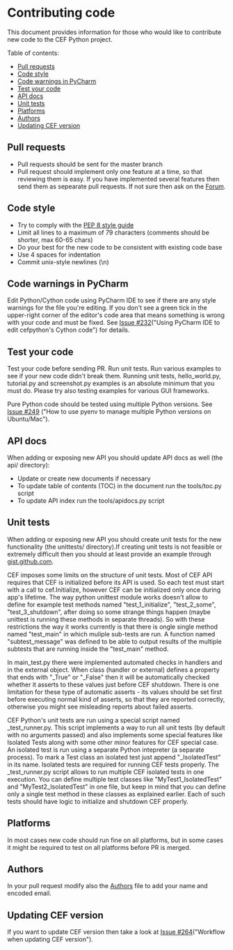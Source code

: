 # Contributing code

This document provides information for those who would like to
contribute new code to the CEF Python project.


Table of contents:
* [Pull requests](#pull-requests)
* [Code style](#code-style)
* [Code warnings in PyCharm](#code-warnings-in-pycharm)
* [Test your code](#test-your-code)
* [API docs](#api-docs)
* [Unit tests](#unit-tests)
* [Platforms](#platforms)
* [Authors](#authors)
* [Updating CEF version](#updating-cef-version)


## Pull requests

- Pull requests should be sent for the master branch
- Pull request should implement only one feature at a time, so that
  reviewing them is easy. If you have implemented several features
  then send them as sepearate pull requests. If not sure then ask
  on the [Forum](https://groups.google.com/group/cefpython).


## Code style

* Try to comply with the [PEP 8 style guide](http://www.python.org/dev/peps/pep-0008/)
* Limit all lines to a maximum of 79 characters (comments should
  be shorter, max 60-65 chars)
* Do your best for the new code to be consistent with existing code base
* Use 4 spaces for indentation
* Commit unix-style newlines (\n)


## Code warnings in PyCharm

Edit Python/Cython code using PyCharm IDE to see if there are any
style warnings for the file you're editing. If you don't see a green
tick in the upper-right corner of the editor's code area that means
something is wrong with your code and must be fixed. See
[Issue #232](../../../issues/232)("Using PyCharm IDE to edit
cefpython's Cython code") for details.


## Test your code

Test your code before sending PR. Run unit tests. Run various
examples to see if your new code didn't break them. Running unit tests,
hello_world.py, tutorial.py and screenshot.py examples is an absolute
minimum that you must do. Please try also testing examples for
various GUI frameworks.

Pure Python code should be tested using multiple Python versions. See
[Issue #249](../../../issue/249) ("How to use pyenv to manage multiple
Python versions on Ubuntu/Mac").


## API docs

When adding or exposing new API you should update API docs as well
(the api/ directory):

- Update or create new documents if necessary
- To update table of contents (TOC) in the document run the
  tools/toc.py script
- To update API index run the tools/apidocs.py script


## Unit tests

When adding or exposing new API you should create unit tests
for the new functionality (the unittests/ directory).If creating
unit tests is not feasible or extremely difficult then you should
at least provide an example through [gist.github.com](https://gist.github.com/).

CEF imposes some limits on the structure of unit tests. Most of
CEF API requires that CEF is initialized before its API is used.
So each test must start with a call to cef.Initialize, however
CEF can be initialized only once during app's lifetime. The way
python unittest module works doesn't allow to define for example
test methods named "test_1_initialize", "test_2_some", "test_3_shutdown",
after doing so some strange things happen (maybe unittest is
running these methods in separate threads). So with these
restrictions the way it works currently is that there is ongle
single method named "test_main" in which muliple sub-tests are
run. A function named "subtest_message" was defined to be able
to output results of the multiple subtests that are running inside
the "test_main" method.

In main_test.py there were implemented automated checks in handlers
and in the external object. When class (handler or external)
defines a property that ends with "_True" or "_False" then it will
be automatically checked  whether it asserts to these values just
before CEF shutdown. There is one limitation for these type
of automatic asserts - its values should be set first
before executing normal kind of asserts, so that they are reported
correctly, otherwise you might see misleading reports about failed
asserts.

CEF Python's unit tests are run using a special script named
_test_runner.py. This script implements a way to run all unit
tests (by default with no arguments passed) and also implements
some special features like Isolated Tests along with some other
minor features for CEF special case. An isolated test is run
using a separate Python intepreter (a separate process). To mark
a Test class an isolated test just append "_IsolatedTest" in
its name. Isolated tests are required for running CEF tests
properly. The _test_runner.py script allows to run multiple CEF
isolated tests in one execution. You can define multiple
test classes like "MyTest1_IsolatedTest" and "MyTest2_IsolatedTest"
in one file, but keep in mind that you can define only a single
test method in these classes as explained earlier. Each of such
tests should have logic to initialize and shutdown CEF properly.


## Platforms

In most cases new code should run fine on all platforms, but in
some cases it might be required to test on all platforms before
PR is merged.

## Authors

In your pull request modify also the [Authors](../Authors) file
to add your name and encoded email.

## Updating CEF version

If you want to update CEF version then take a look at
[Issue #264](../../../issues/264)("Workflow when updating CEF version").
